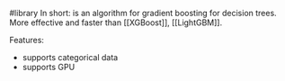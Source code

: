 #library
In short: is an algorithm for gradient boosting for decision trees. More effective and faster than [[XGBoost]], [[LightGBM]].

Features:
- supports categorical data
- supports GPU